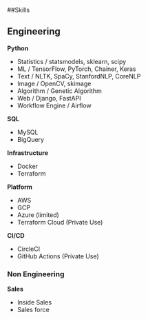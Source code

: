 ##Skills

## Engineering

**Python**

- Statistics / statsmodels, sklearn, scipy
- ML / TensorFlow, PyTorch, Chainer, Keras
- Text / NLTK, SpaCy, StanfordNLP, CoreNLP
- Image / OpenCV, skimage
- Algorithm / Genetic Algorithm
- Web / Django, FastAPI
- Workflow Engine / Airflow

**SQL**

- MySQL
- BigQuery

**Infrastructure**

- Docker
- Terraform

**Platform**

- AWS
- GCP
- Azure (limited)
- Terraform Cloud (Private Use)

**CI/CD**

- CircleCI
- GitHub Actions (Private Use)

### Non Engineering

**Sales**

- Inside Sales
- Sales force
